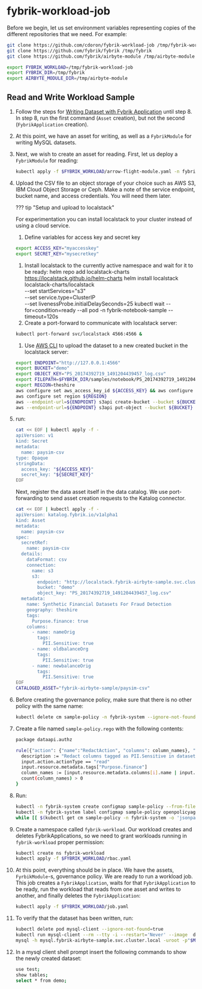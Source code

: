 # fybrik-workload-job

Before we begin, let us set environment variables representing copies of the different repositories that we need. For example:
```bash
git clone https://github.com/cdoron/fybrik-workload-job /tmp/fybrik-workload-job
git clone https://github.com/fybrik/fybrik /tmp/fybrik
git clone https://github.com/fybrik/airbyte-module /tmp/airbyte-module

export FYBRIK_WORKLOAD=/tmp/fybrik-workload-job
export FYBRIK_DIR=/tmp/fybrik
export AIRBYTE_MODULE_DIR=/tmp/airbyte-module
```

## Read and Write Workload Sample

1. Follow the steps for [Writing Dataset with Fybrik Application](https://github.com/fybrik/airbyte-module/blob/main/fybrik/README_mysql.md) until step 8. In step 8, run the first command (`Asset` creation), but not the second (`FybrikApplication` creation).

1. At this point, we have an asset for writing, as well as a `FybrikModule` for writing MySQL datasets.

1. Next, we wish to create an asset for reading. First, let us deploy a `FybrikModule` for reading:
   ```bash
   kubectl apply -f $FYBRIK_WORKLOAD/arrow-flight-module.yaml -n fybrik-system
   ```

1. Upload the CSV file to an object storage of your choice such as AWS S3, IBM Cloud Object Storage or Ceph. Make a note of the service endpoint, bucket name, and access credentials. You will need them later.

    ??? tip "Setup and upload to localstack"

    For experimentation you can install localstack to your cluster instead of using a cloud service.

    1. Define variables for access key and secret key
      ```bash
      export ACCESS_KEY="myaccesskey"
      export SECRET_KEY="mysecretkey"
      ```
    1. Install localstack to the currently active namespace and wait for it to be ready:
       helm repo add localstack-charts https://localstack.github.io/helm-charts
       helm install localstack localstack-charts/localstack \
              --set startServices="s3" \
              --set service.type=ClusterIP \
              --set livenessProbe.initialDelaySeconds=25
       kubectl wait --for=condition=ready --all pod -n fybrik-notebook-sample --timeout=120s
    1. Create a port-forward to communicate with localstack server:
      ```bash
      kubectl port-forward svc/localstack 4566:4566 &
      ```
    1. Use [AWS CLI](https://aws.amazon.com/cli/) to upload the dataset to a new created bucket in the localstack server:
      ```bash
      export ENDPOINT="http://127.0.0.1:4566"
      export BUCKET="demo"
      export OBJECT_KEY="PS_20174392719_1491204439457_log.csv"
      export FILEPATH=$FYBRIK_DIR/samples/notebook/PS_20174392719_1491204439457_log.csv
      export REGION=theshire
      aws configure set aws_access_key_id ${ACCESS_KEY} && aws configure set aws_secret_access_key ${SECRET_KEY}
      aws configure set region ${REGION}
      aws --endpoint-url=${ENDPOINT} s3api create-bucket --bucket ${BUCKET} --region ${REGION} --create-bucket-configuration LocationConstraint=${REGION}
      aws --endpoint-url=${ENDPOINT} s3api put-object --bucket ${BUCKET} --key ${OBJECT_KEY} --body ${FILEPATH}
      ```

1. run:
   ```bash
   cat << EOF | kubectl apply -f -
   apiVersion: v1
   kind: Secret
   metadata:
     name: paysim-csv
   type: Opaque
   stringData:
     access_key: "${ACCESS_KEY}"
     secret_key: "${SECRET_KEY}"
   EOF
   ```
   Next, register the data asset itself in the data catalog. We use port-forwarding to send asset creation requests to the Katalog connector.
   ```bash
   cat << EOF | kubectl apply -f -
   apiVersion: katalog.fybrik.io/v1alpha1
   kind: Asset
   metadata:
     name: paysim-csv
   spec:
     secretRef:
       name: paysim-csv
     details:
       dataFormat: csv
       connection:
         name: s3
         s3:
           endpoint: "http://localstack.fybrik-airbyte-sample.svc.cluster.local:4566"
           bucket: "demo"
           object_key: "PS_20174392719_1491204439457_log.csv"
     metadata:
       name: Synthetic Financial Datasets For Fraud Detection
       geography: theshire
       tags:
         Purpose.finance: true
       columns:
         - name: nameOrig
           tags:
             PII.Sensitive: true
         - name: oldbalanceOrg
           tags:
             PII.Sensitive: true
         - name: newbalanceOrig
           tags:
             PII.Sensitive: true
   EOF
   CATALOGED_ASSET="fybrik-airbyte-sample/paysim-csv"
   ```

1. Before creating the governance policy, make sure that there is no other policy with the same name:
   ```bash
   kubectl delete cm sample-policy -n fybrik-system --ignore-not-found=true
   ```

1. Create a file named `sample-policy.rego` with the following contents:
   ```bash
   package dataapi.authz

   rule[{"action": {"name":"RedactAction", "columns": column_names}, "policy": description}] {
     description := "Redact columns tagged as PII.Sensitive in datasets tagged with Purpose.finance = true"
     input.action.actionType == "read"
     input.resource.metadata.tags["Purpose.finance"]
     column_names := [input.resource.metadata.columns[i].name | input.resource.metadata.columns[i].tags["PII.Sensitive"]]
     count(column_names) > 0
   }
   ```

1. Run:
   ```bash
   kubectl -n fybrik-system create configmap sample-policy --from-file=sample-policy.rego
   kubectl -n fybrik-system label configmap sample-policy openpolicyagent.org/policy=rego
   while [[ $(kubectl get cm sample-policy -n fybrik-system -o 'jsonpath={.metadata.annotations.openpolicyagent\.org/policy-status}') != '{"status":"ok"}' ]]; do echo "waiting for policy to be applied" && sleep 5; done
   ```

1. Create a namespace called `fybrik-workload`. Our workload creates and deletes FybrikApplications, so we need to grant workloads running in `fybrik-workload` proper permission:
   ```bash
   kubectl create ns fybrik-workload
   kubectl apply -f $FYBRIK_WORKLOAD/rbac.yaml
   ```

1. At this point, everything should be in place. We have the assets, `FyrbikModule`-s, governance policy. We are ready to run a workload job. This job creates a `FybrikApplication`, waits for that `FybrikApplication` to be ready, run the workload that reads from one asset and writes to another, and finally deletes the `FybrikApplication`:
   ```bash
   kubectl apply -f $FYBRIK_WORKLOAD/job.yaml
   ```

1. To verify that the dataset has been written, run:
   ```bash
   kubectl delete pod mysql-client --ignore-not-found=true
   kubectl run mysql-client --rm --tty -i --restart='Never' --image  docker.io/bitnami/mysql:8.0.32-debian-11-r0 --namespace fybrik-airbyte-sample --env MYSQL_ROOT_PASSWORD=$MYSQL_ROOT_PASSWORD --command -- bash
   mysql -h mysql.fybrik-airbyte-sample.svc.cluster.local -uroot -p"$MYSQL_ROOT_PASSWORD"
   ```

1. In a mysql client shell prompt insert the following commands to show the newly created dataset:
   ```bash
   use test;
   show tables;
   select * from demo;
   ```
